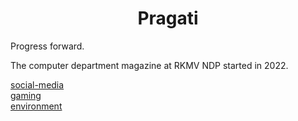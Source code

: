 <h1 style="text-align: center">
  Pragati
</h1>
<p>
  Progress forward.
</p>
The computer department magazine at RKMV NDP started in 2022.

[social-media](social-media)
<br>
[gaming](gaming)
<br>
[environment](environment)

